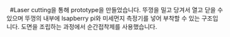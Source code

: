 <img scr="KakaoTalk_20190531_132844675.jpg"><img scr=KakaoTalk_20190531_133103974.jpg>
<img scr=KakaoTalk_20190531_134021456.jpg><img scr=KakaoTalk_20190531_134220206.jpg>
#Laser cutting을 통해 prototype을 만들었습니다. 뚜껑을 밀고 당겨서 열고 닫을 수 있으며 뚜껑의 내부에 lsapberry pi와 미세먼지 측정기를 넣어 부착할 수 있는 구조입니다. 도면을 조립하는 과정에서 순간접착제를 사용했습니다.
